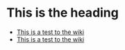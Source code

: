 # This is the heading

* [This is a test to the wiki](http://github.com/madajaju/edgemere.wiki/Top%20Directory/index.md)
* [This is a test to the wiki](http://github.com/madajaju/edgemere.wiki/Top%20Directory/Child%20Dir/index.md)

